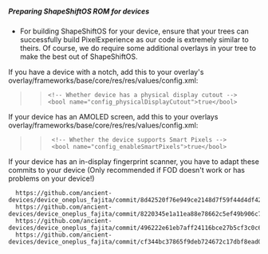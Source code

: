 ##### Preparing ShapeShiftOS ROM for devices
- For building ShapeShiftOS for your device, ensure that your trees can successfully build PixelExperience as our code is extremely similar to theirs. Of course, we do require some additional overlays in your tree to make the best out of ShapeShiftOS.

If you have a device with a notch, add this to your overlay's overlay/frameworks/base/core/res/res/values/config.xml:
>>     <!-- Whether device has a physical display cutout -->
>>     <bool name="config_physicalDisplayCutout">true</bool>

If your device has an AMOLED screen, add this to your overlays overlay/frameworks/base/core/res/res/values/config.xml:
>>      <!-- Whether the device supports Smart Pixels -->
>>      <bool name="config_enableSmartPixels">true</bool>    

If your device has an in-display fingerprint scanner, you have to adapt these commits to your device (Only recommended if FOD doesn't work or has problems on your device!)

      https://github.com/ancient-devices/device_oneplus_fajita/commit/8d42520f76e949ce2148d7f59f44d4df425e0d2c
      https://github.com/ancient-devices/device_oneplus_fajita/commit/8220345e1a11ea88e78662c5ef49b906c7a67551
      https://github.com/ancient-devices/device_oneplus_fajita/commit/496222e61eb7aff24116bce27b5cf3c0c6afbced
      https://github.com/ancient-devices/device_oneplus_fajita/commit/cf344bc37865f9deb724672c17dbf8ead02e8883
